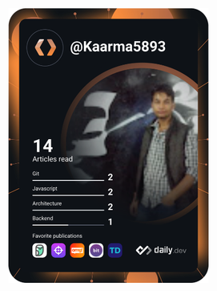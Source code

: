 <a href="https://app.daily.dev/DailyDevTips"><img src="https://github.com/Kd-alt/Kd-alt/blob/main/devcard.svg" width="400" alt="Kd-alt's Dev Card"/></a>
